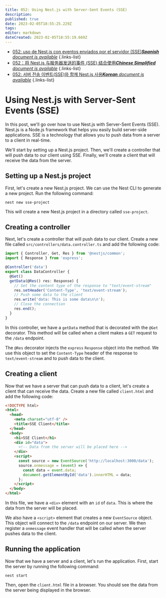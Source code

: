 ```yaml
---
title: 052: Using Nest.js with Server-Sent Events (SSE)
description: 
published: true
date: 2023-02-05T18:55:25.229Z
tags: 
editor: markdown
dateCreated: 2023-02-05T18:55:19.669Z
---
```


- [052: uso de Nest.js con eventos enviados por el servidor (SSE)***Spanish** document is available*](/es/Knowledge-base/Nest-js/Learning/052-using-nest-js-with-server-sent-events-sse)
{.links-list}
- [052：将 Nest.js 与服务器发送的事件 (SSE) 结合使用***Chinese Simplified** document is available*](/zh/Knowledge-base/Nest-js/Learning/052-using-nest-js-with-server-sent-events-sse)
{.links-list}
- [052: 서버 전송 이벤트(SSE)와 함께 Nest.js 사용***Korean** document is available*](/ko/Knowledge-base/Nest-js/Learning/052-using-nest-js-with-server-sent-events-sse)
{.links-list}


# Using Nest.js with Server-Sent Events (SSE)

In this post, we'll go over how to use Nest.js with Server-Sent Events (SSE). Nest.js is a Node.js framework that helps you easily build server-side applications. SSE is a technology that allows you to push data from a server to a client in real-time.

We'll start by setting up a Nest.js project. Then, we'll create a controller that will push data to our client using SSE. Finally, we'll create a client that will receive the data from the server.

## Setting up a Nest.js project

First, let's create a new Nest.js project. We can use the Nest CLI to generate a new project. Run the following command:

```
nest new sse-project
```

This will create a new Nest.js project in a directory called `sse-project`.

## Creating a controller

Next, let's create a controller that will push data to our client. Create a new file called `src/controllers/data.controller.ts` and add the following code:

```typescript
import { Controller, Get, Res } from '@nestjs/common';
import { Response } from 'express';

@Controller('data')
export class DataController {
  @Get()
  getData(@Res() res: Response) {
    // Set the content type of the response to "text/event-stream"
    res.setHeader('Content-Type', 'text/event-stream');
    // Push some data to the client
    res.write('data: This is some data\n\n');
    // Close the connection
    res.end();
  }
}
```

In this controller, we have a `getData` method that is decorated with the `@Get` decorator. This method will be called when a client makes a `GET` request to the `/data` endpoint.

The `@Res` decorator injects the `express` `Response` object into the method. We use this object to set the `Content-Type` header of the response to `text/event-stream` and to push data to the client.

## Creating a client

Now that we have a server that can push data to a client, let's create a client that can receive the data. Create a new file called `client.html` and add the following code:

```html
<!DOCTYPE html>
<html>
  <head>
    <meta charset="utf-8" />
    <title>SSE Client</title>
  </head>
  <body>
    <h1>SSE Client</h1>
    <div id="data">
      <!-- Data from the server will be placed here -->
    </div>
    <script>
      const source = new EventSource('http://localhost:3000/data');
      source.onmessage = (event) => {
        const data = event.data;
        document.getElementById('data').innerHTML = data;
      };
    </script>
  </body>
</html>
```

In this file, we have a `<div>` element with an `id` of `data`. This is where the data from the server will be placed.

We also have a `<script>` element that creates a new `EventSource` object. This object will connect to the `/data` endpoint on our server. We then register a `onmessage` event handler that will be called when the server pushes data to the client.

## Running the application

Now that we have a server and a client, let's run the application. First, start the server by running the following command:

```
nest start
```

Then, open the `client.html` file in a browser. You should see the data from the server being displayed in the browser.
